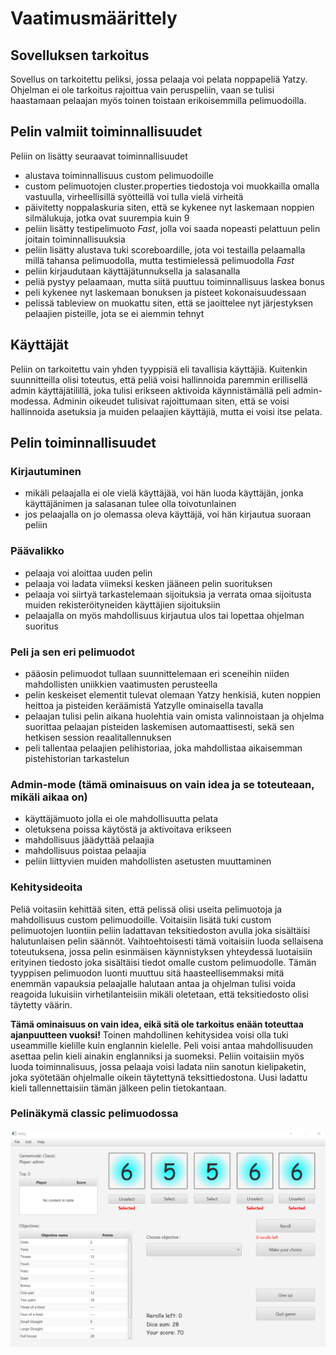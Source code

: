 # Vaatimusmäärittely
## Sovelluksen tarkoitus
Sovellus on tarkoitettu peliksi, jossa pelaaja voi pelata noppapeliä Yatzy. Ohjelman ei ole tarkoitus rajoittua vain peruspeliin, vaan se tulisi haastamaan pelaajan myös toinen toistaan erikoisemmilla pelimuodoilla.
## Pelin valmiit toiminnallisuudet
Peliin on lisätty seuraavat toiminnallisuudet
* alustava toiminnallisuus custom pelimuodoille
* custom pelimuotojen cluster.properties tiedostoja voi muokkailla omalla vastuulla, virheellisillä syötteillä voi tulla vielä virheitä
* päivitetty noppalaskuria siten, että se kykenee nyt laskemaan noppien silmälukuja, jotka ovat suurempia kuin 9
* peliin lisätty testipelimuoto *Fast*, jolla voi saada nopeasti pelattuun pelin joitain toiminnallisuuksia
* peliin lisätty alustava tuki scoreboardille, jota voi testailla pelaamalla millä tahansa pelimuodolla, mutta testimielessä pelimuodolla *Fast*
* peliin kirjaudutaan käyttäjätunnuksella ja salasanalla
* peliä pystyy pelaamaan, mutta siitä puuttuu toiminnallisuus laskea bonus
* peli kykenee nyt laskemaan bonuksen ja pisteet kokonaisuudessaan
* pelissä tableview on muokattu siten, että se jaoittelee nyt järjestyksen pelaajien pisteille, jota se ei aiemmin tehnyt

## Käyttäjät
Peliin on tarkoitettu vain yhden tyyppisiä eli tavallisia käyttäjiä. Kuitenkin suunnitteilla olisi toteutus, että peliä voisi hallinnoida paremmin erillisellä admin käyttäjätilillä, joka tulisi erikseen aktivoida käynnistämällä peli admin-modessa. Adminin oikeudet tulisivat rajoittumaan siten, että se voisi hallinnoida asetuksia ja muiden pelaajien käyttäjiä, mutta ei voisi itse pelata.
## Pelin toiminnallisuudet
### Kirjautuminen
* mikäli pelaajalla ei ole vielä käyttäjää, voi hän luoda käyttäjän, jonka käyttäjänimen ja salasanan tulee olla toivotunlainen
* jos pelaajalla on jo olemassa oleva käyttäjä, voi hän kirjautua suoraan peliin
### Päävalikko
* pelaaja voi aloittaa uuden pelin
* pelaaja voi ladata viimeksi kesken jääneen pelin suorituksen
* pelaaja voi siirtyä tarkastelemaan sijoituksia ja verrata omaa sijoitusta muiden rekisteröityneiden käyttäjien sijoituksiin
* pelaajalla on myös mahdollisuus kirjautua ulos tai lopettaa ohjelman suoritus
### Peli ja sen eri pelimuodot
* pääosin pelimuodot tullaan suunnittelemaan eri sceneihin niiden mahdollisten uniikkien vaatimusten perusteella
* pelin keskeiset elementit tulevat olemaan Yatzy henkisiä, kuten noppien heittoa ja pisteiden keräämistä Yatzylle ominaisella tavalla
* pelaajan tulisi pelin aikana huolehtia vain omista valinnoistaan ja ohjelma suorittaa pelaajan pisteiden laskemisen automaattisesti, sekä sen hetkisen session reaalitallennuksen
* peli tallentaa pelaajien pelihistoriaa, joka mahdollistaa aikaisemman pistehistorian tarkastelun
### Admin-mode (tämä ominaisuus on vain idea ja se toteuteaan, mikäli aikaa on)
* käyttäjämuoto jolla ei ole mahdollisuutta pelata
* oletuksena poissa käytöstä ja aktivoitava erikseen
* mahdollisuus jäädyttää pelaajia
* mahdollisuus poistaa pelaajia
* peliin liittyvien muiden mahdollisten asetusten muuttaminen
### Kehitysideoita
Peliä voitasiin kehittää siten, että pelissä olisi useita pelimuotoja ja mahdollisuus custom pelimuodoille. Voitaisiin lisätä tuki custom pelimuotojen luontiin peliin ladattavan teksitiedoston avulla joka sisältäisi halutunlaisen pelin säännöt. Vaihtoehtoisesti tämä voitaisiin luoda sellaisena toteutuksena, jossa pelin esinmäisen käynnistyksen yhteydessä luotaisiin erityinen tiedosto joka sisältäisi tiedot omalle custom pelimuodolle. Tämän tyyppisen pelimuodon luonti muuttuu sitä haasteellisemmaksi mitä enemmän vapauksia pelaajalle halutaan antaa ja ohjelman tulisi voida reagoida lukuisiin virhetilanteisiin mikäli oletetaan, että teksitiedosto olisi täytetty väärin.

**Tämä ominaisuus on vain idea, eikä sitä ole tarkoitus enään toteuttaa ajanpuutteen vuoksi!** Toinen mahdollinen kehitysidea voisi olla tuki useammille kielille kuin englannin kielelle. Peli voisi antaa mahdollisuuden asettaa pelin kieli ainakin englanniksi ja suomeksi. Peliin voitaisiin myös luoda toiminnalisuus, jossa pelaaja voisi ladata niin sanotun kielipaketin, joka syötetään ohjelmalle oikein täytettynä teksittiedostona. Uusi ladattu kieli tallennettaisiin tämän jälkeen pelin tietokantaan.
### Pelinäkymä classic pelimuodossa
![Classic screen](https://github.com/tsa-dom/ot-harjoitustyo/blob/master/Images/classicscreen.png "Classic screen")
